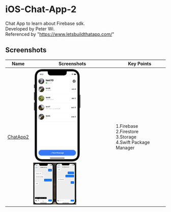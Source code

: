 # iOS-Chat-App-2

Chat App to learn about Firebase sdk.
<br>Developed by Peter Wi.
<br>Referenced by "https://www.letsbuildthatapp.com/"

## Screenshots

|Name|Screenshots|Key Points
|--|--|--|
|[ChatApp2](ChatApp2)|<img src="Screenshots/frame_6.png" width="150"/><img src="Screenshots/record_1.gif" width="135"/>|1.Firebase<br>2.Firestore<br>3.Storage<br>4.Swift Package Manager
